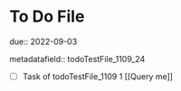 # To Do File

due:: 2022-09-03

metadatafield:: todoTestFile_1109_24

- [ ] Task of todoTestFile_1109 1 [[Query me]]
